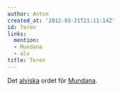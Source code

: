 ```yaml
---
author: Anton
created_at: '2012-03-21T21:11:14Z'
id: Teren
links:
  mention:
  - Mundana
  - alv
title: Teren
---
```


Det [alviska] ordet för [Mundana].

  [alviska]: alv
  [Mundana]: Mundana
